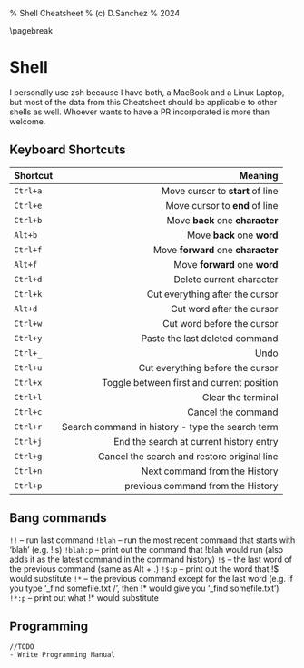 % Shell Cheatsheet
% (c) D.Sánchez
% 2024

\pagebreak

# Shell

I personally use zsh because I have both, a MacBook and a Linux Laptop, but most of the data from this Cheatsheet
should be applicable to other shells as well. Whoever wants to have a PR incorporated is more than welcome.

## Keyboard Shortcuts

| Shortcut | Meaning |
|:---------|--------:|
| `Ctrl+a`  | Move cursor to **start** of line |
| `Ctrl+e`  | Move cursor to **end** of line |
| `Ctrl+b`  | Move **back** one **character** |
| `Alt+b`   | Move **back** one **word** |
| `Ctrl+f`  | Move **forward** one **character** |
| `Alt+f`   | Move **forward** one **word** |
| `Ctrl+d`  | Delete current character |
| `Ctrl+k`  | Cut everything after the cursor |
| `Alt+d`   | Cut word after the cursor |
| `Ctrl+w`  | Cut word before the cursor |
| `Ctrl+y`  | Paste the last deleted command |
| `Ctrl+_`  | Undo |
| `Ctrl+u`  | Cut everything before the cursor |
| `Ctrl+x` | Toggle between first and current position |
| `Ctrl+l`  | Clear the terminal |
| `Ctrl+c`  | Cancel the command |
| `Ctrl+r`  | Search command in history - type the search term |
| `Ctrl+j`  | End the search at current history entry |
| `Ctrl+g`  | Cancel the search and restore original line |
| `Ctrl+n`  | Next command from the History |
| `Ctrl+p`  | previous command from the History |

## Bang commands

`!!`      – run last command
`!blah`   – run the most recent command that starts with ‘blah’ (e.g. !ls)
`!blah:p` – print out the command that !blah would run (also adds it as the latest command in the command history)
`!$`      – the last word of the previous command (same as Alt + .)
`!$:p`    – print out the word that !$ would substitute
`!*`      – the previous command except for the last word (e.g. if you type ‘_find somefile.txt /’, then !* would give you ‘_find somefile.txt’)
`!*:p`    – print out what !* would substitute

## Programming

```
//TODO
- Write Programming Manual
```

